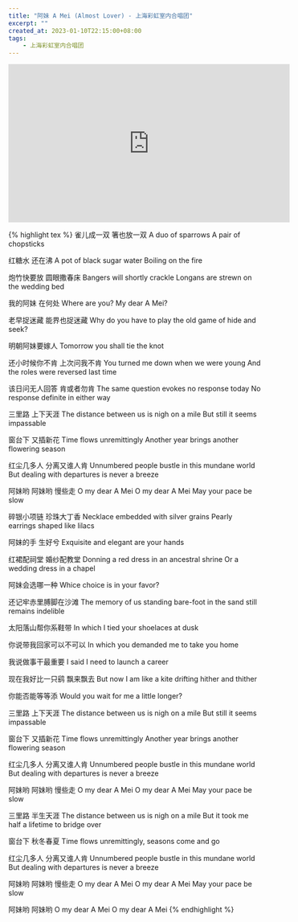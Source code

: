 ```yaml
---
title: "阿妹 A Mei (Almost Lover) - 上海彩虹室内合唱团"
excerpt: ""
created_at: 2023-01-10T22:15:00+08:00
tags:
    - 上海彩虹室内合唱团
---
```


<iframe width="560" height="315" src="https://www.youtube.com/embed/E62OgbDtrW0" title="YouTube video player" frameborder="0" allow="accelerometer; autoplay; clipboard-write; encrypted-media; gyroscope; picture-in-picture; web-share" allowfullscreen></iframe>

{% highlight tex %}
雀儿成一双 箸也放一双
A duo of sparrows
A pair of chopsticks

红糖水 还在沸
A pot of black sugar water
Boiling on the fire

炮竹快要放 圆眼撒春床
Bangers will shortly crackle
Longans are strewn on the wedding bed

我的阿妹 在何处
Where are you?
My dear A Mei?

老早捉迷藏 能界也捉迷藏
Why do you have to play the old game of hide and seek?

明朝阿妹要嫁人
Tomorrow you shall tie the knot

还小时候你不肯 上次问我不肯
You turned me down when we were young
And the roles were reversed last time

该日问无人回答 肯或者勿肯
The same question evokes no response today
No response definite in either way

三里路 上下天涯
The distance between us is nigh on a mile
But still it seems impassable

窗台下 又插新花
Time flows unremittingly
Another year brings another flowering season

红尘几多人 分离又谁人肯
Unnumbered people bustle in this mundane world
But dealing with departures is never a breeze

阿妹哟 阿妹哟 慢些走
O my dear A Mei
O my dear A Mei
May your pace be slow

碎银小项链 珍珠大丁香
Necklace embedded with silver grains
Pearly earrings shaped like lilacs

阿妹的手 生好兮
Exquisite and elegant are your hands

红裙配祠堂 婚纱配教堂
Donning a red dress in an ancestral shrine
Or a wedding dress in a chapel

阿妹会选哪一种
Whice choice is in your favor?

还记牢赤里膊脚在沙滩
The memory of us standing bare-foot in the sand still remains indelible

太阳落山帮你系鞋带
In which I tied your shoelaces at dusk

你说带我回家可以不可以
In which you demanded me to take you home

我说做事干最重要
I said I need to launch a career

现在我好比一只鹞 飘来飘去
But now I am like a kite drifting hither and thither

你能否能等等添
Would you wait for me a little longer?

三里路 上下天涯
The distance between us is nigh on a mile
But still it seems impassable

窗台下 又插新花
Time flows unremittingly
Another year brings another flowering season

红尘几多人 分离又谁人肯
Unnumbered people bustle in this mundane world
But dealing with departures is never a breeze

阿妹哟 阿妹哟 慢些走
O my dear A Mei
O my dear A Mei
May your pace be slow

三里路 半生天涯
The distance between us is nigh on a mile
But it took me half a lifetime to bridge over

窗台下 秋冬春夏
Time flows unremittingly, seasons come and go

红尘几多人 分离又谁人肯
Unnumbered people bustle in this mundane world
But dealing with departures is never a breeze

阿妹哟 阿妹哟 慢些走
O my dear A Mei
O my dear A Mei
May your pace be slow

阿妹哟 阿妹哟
O my dear A Mei
O my dear A Mei
{% endhighlight %}